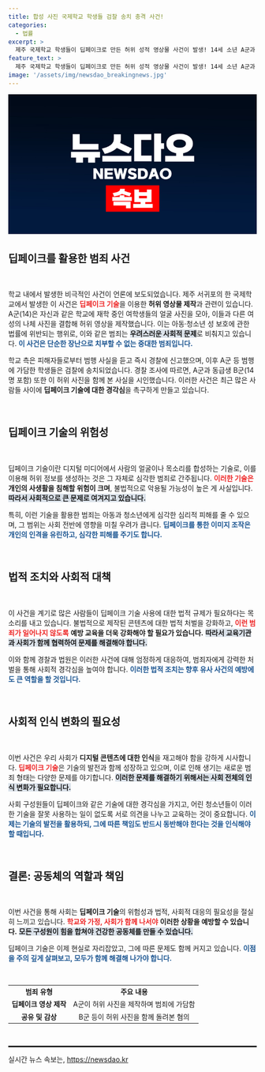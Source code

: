 ```yaml
---
title: 합성 사진 국제학교 학생들 검찰 송치 충격 사건!
categories:
  - 법률
excerpt: >
  제주 국제학교 학생들이 딥페이크로 만든 허위 성적 영상물 사건이 발생! 14세 소년 A군과 동급생들이 검찰에 송치되며 충격을 주고 있다. 경찰 조사에서는 범행을 모두 시인했다고 알려져 사건의 전말이 주목받고 있다.
feature_text: >
  제주 국제학교 학생들이 딥페이크로 만든 허위 성적 영상물 사건이 발생! 14세 소년 A군과 동급생들이 검찰에 송치되며 충격을 주고 있다. 경찰 조사에서는 범행을 모두 시인했다고 알려져 사건의 전말이 주목받고 있다.
image: '/assets/img/newsdao_breakingnews.jpg'
---
```


<p><img src="/assets/img/newsdao_breakingnews.jpg" alt="ranknews 속보" /></p>

<h2 data-ke-size="size26">딥페이크를 활용한 범죄 사건</h2>

<p data-ke-size="size16">&nbsp;</p>

<p>학교 내에서 발생한 비극적인 사건이 언론에 보도되었습니다. 제주 서귀포의 한 국제학교에서 발생한 이 사건은 <b><span style="color: #ee2323;">딥페이크 기술</span></b>을 이용한 <strong>허위 영상물 제작</strong>과 관련이 있습니다. A군(14)은 자신과 같은 학교에 재학 중인 여학생들의 얼굴 사진을 모아, 이들과 다른 여성의 나체 사진을 결합해 허위 영상을 제작했습니다. 이는 아동·청소년 성 보호에 관한 법률에 위반되는 행위로, 이와 같은 범죄는 <b><span style="background-color: #21538527;">우려스러운 사회적 문제</span></b>로 비춰지고 있습니다. <b><span style="color: #1a5490;">이 사건은 단순한 장난으로 치부할 수 없는 중대한 범죄입니다.</span></b> </p>

<p>학교 측은 피해자들로부터 범행 사실을 듣고 즉시 경찰에 신고했으며, 이후 A군 등 범행에 가담한 학생들은 검찰에 송치되었습니다. 경찰 조사에 따르면, A군과 동급생 B군(14명 포함) 또한 이 허위 사진을 함께 본 사실을 시인했습니다. 이러한 사건은 최근 많은 사람들 사이에 <b>딥페이크 기술에 대한 경각심</b>을 촉구하게 만들고 있습니다.</p>

<p data-ke-size="size16">&nbsp;</p>

<h2 data-ke-size="size26">딥페이크 기술의 위험성</h2>

<p data-ke-size="size16">&nbsp;</p>

<p>딥페이크 기술이란 디지털 미디어에서 사람의 얼굴이나 목소리를 합성하는 기술로, 이를 이용해 허위 정보를 생성하는 것은 그 자체로 심각한 범죄로 간주됩니다. <b><span style="color: #ee2323;">이러한 기술은</span></b> <strong>개인의 사생활을 침해할 위험이 크며</strong>, 불법적으로 악용될 가능성이 높은 게 사실입니다. <b><span style="background-color: #21538527;">따라서 사회적으로 큰 문제로 여겨지고 있습니다.</span></b> </p>

<p>특히, 이런 기술을 활용한 범죄는 아동과 청소년에게 심각한 심리적 피해를 줄 수 있으며, 그 범위는 사회 전반에 영향을 미칠 우려가 큽니다. <b><span style="color: #1a5490;">딥페이크를 통한 이미지 조작은 개인의 인격을 유린하고, 심각한 피해를 주기도 합니다.</span></b></p>

<p data-ke-size="size16">&nbsp;</p>

<h2 data-ke-size="size26">법적 조치와 사회적 대책</h2>

<p data-ke-size="size16">&nbsp;</p>

<p>이 사건을 계기로 많은 사람들이 딥페이크 기술 사용에 대한 법적 규제가 필요하다는 목소리를 내고 있습니다. 불법적으로 제작된 콘텐츠에 대한 법적 처벌을 강화하고, <b><span style="color: #ee2323;">이런 범죄가 일어나지 않도록</span></b> <strong>예방 교육을 더욱 강화해야 할 필요가 있습니다.</strong> <b><span style="background-color: #21538527;">따라서 교육기관과 사회가 함께 협력하여 문제를 해결해야 합니다.</span></b> </p>

<p>이와 함께 경찰과 법원은 이러한 사건에 대해 엄정하게 대응하여, 범죄자에게 강력한 처벌을 통해 사회적 경각심을 높여야 합니다. <b><span style="color: #1a5490;">이러한 법적 조치는 향후 유사 사건의 예방에도 큰 역할을 할 것입니다.</span></b></p>

<p data-ke-size="size16">&nbsp;</p>

<h2 data-ke-size="size26">사회적 인식 변화의 필요성</h2>

<p data-ke-size="size16">&nbsp;</p>

<p>이번 사건은 우리 사회가 <strong>디지털 콘텐츠에 대한 인식</strong>을 재고해야 함을 강하게 시사합니다. <b><span style="color: #ee2323;">딥페이크 기술</span></b>은 기술의 발전과 함께 성장하고 있으며, 이로 인해 생기는 새로운 범죄 형태는 다양한 문제를 야기합니다. <b><span style="background-color: #21538527;">이러한 문제를 해결하기 위해서는 사회 전체의 인식 변화가 필요합니다.</span></b> </p>

<p>사회 구성원들이 딥페이크와 같은 기술에 대한 경각심을 가지고, 어린 청소년들이 이러한 기술을 잘못 사용하는 일이 없도록 서로 의견을 나누고 교육하는 것이 중요합니다. <b><span style="color: #1a5490;">이제는 기술의 발전을 활용하되, 그에 따른 책임도 반드시 동반해야 한다는 것을 인식해야 할 때입니다.</span></b></p>

<p data-ke-size="size16">&nbsp;</p>

<h2 data-ke-size="size26">결론: 공동체의 역할과 책임</h2>

<p data-ke-size="size16">&nbsp;</p>

<p>이번 사건을 통해 사회는 <strong>딥페이크 기술</strong>의 위험성과 법적, 사회적 대응의 필요성을 절실히 느끼고 있습니다. <b><span style="color: #ee2323;">학교와 가정, 사회가 함께 나서야</span></b> <strong>이러한 상황을 예방할 수 있습니다.</strong> <b><span style="background-color: #21538527;">모든 구성원이 힘을 합쳐야 건강한 공동체를 만들 수 있습니다.</span></b> </p>

<p>딥페이크 기술은 이제 현실로 자리잡았고, 그에 따른 문제도 함께 커지고 있습니다. <b><span style="color: #1a5490;">이점을 주의 깊게 살펴보고, 모두가 함께 해결해 나가야 합니다.</span></b> </p>

<p data-ke-size="size16">&nbsp;</p>

<table style="width: 100%; border-collapse: collapse;">
<tbody>
<tr>
<td style="text-align: center; height: 17px;"><b>범죄 유형</b></td>
<td style="text-align: center; height: 17px;"><b>주요 내용</b></td>
</tr>
<tr>
<td style="text-align: center; height: 17px;"><b>딥페이크 영상 제작</b></td>
<td style="text-align: center; height: 17px;">A군이 허위 사진을 제작하며 범죄에 가담함</td>
</tr>
<tr>
<td style="text-align: center; height: 17px;"><b>공유 및 감상</b></td>
<td style="text-align: center; height: 17px;">B군 등이 허위 사진을 함께 돌려본 혐의</td>
</tr>
</tbody>
</table>

<p data-ke-size="size16">&nbsp;</p>

<hr style="border: 1px solid #1c1c1c;">
실시간 뉴스 속보는, <a href="https://newsdao.kr" rel="dofollow">https://newsdao.kr</a>



